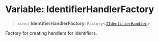 # Variable: IdentifierHandlerFactory

> `const` **IdentifierHandlerFactory**: `Factory`\<[`IIdentifierHandler`](../interfaces/IIdentifierHandler.md)\>

Factory for creating handlers for identifiers.
